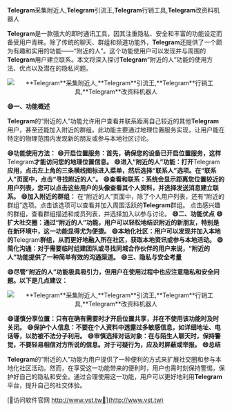 **Telegram**采集附近人,**Telegram**引流王,**Telegram**行销工具,**Telegram**改资料机器人

**Telegram**是一款强大的即时通讯工具，因其注重隐私、安全和丰富的功能设定而备受用户青睐。除了传统的聊天、群组和频道功能外，**Telegram**还提供了一个颇为有趣和实用的功能——“附近的人”。这个功能使用户可以发现并与周围的**Telegram**用户建立联系。本文将深入探讨**Telegram**“附近的人”功能的使用方法、优点以及潜在的隐私问题。

 <center><img src="https://vst.tw/MP4/tuiguang/png/2.png" alt="**Telegram**采集附近人,**Telegram**引流王,**Telegram**行销工具,**Telegram**改资料机器人"></center>

**😄一、功能概述**

**Telegram**的“附近的人”功能允许用户查看并联系距离自己较近的其他**Telegram**用户，甚至还能加入附近的群组。此功能主要通过地理位置服务实现，让用户能在特定的物理范围内发现新的朋友或参与本地社区讨论。

**😄功能使用方法：**
**😄开启位置服务：首先，确保您的设备已开启位置服务，这样**Telegram**才能访问您的地理位置信息。**
**😄进入“附近的人”功能：打开**Telegram**应用，点击左上角的三条横线图标进入菜单，然后选择“联系人”选项。在“联系人”页面中，点击“寻找附近的人”。**
**😄查看和联系：系统会显示距离您位置较近的用户列表，您可以点击这些用户的头像查看其个人资料，并选择发送消息建立联系。**
**😄加入附近的群组：**
在“附近的人”页面中，除了个人用户列表，还有“附近的群组”选项。点击该选项可以查看并加入周围活跃的**Telegram**群组。
点击感兴趣的群组，查看群组描述和成员列表，并选择加入以参与讨论。
**😄二、功能优点**
**😄扩大社交圈：通过“附近的人”功能，用户可以轻松地结识附近的新朋友，特别是在新环境中，这一功能显得尤为便捷。**
**😄本地化社区：用户可以发现并加入本地的**Telegram**群组，从而更好地融入所在社区，获取本地资讯或参与本地活动。**
**😄简化沟通：对于需要临时组建团队或寻找同城合作伙伴的用户来说，“附近的人”功能提供了一种简单有效的沟通渠道。**
**😄三、隐私与安全考量**

**😄尽管“附近的人”功能极具吸引力，但用户在使用过程中也应注意隐私和安全问题。以下是几点建议：**

 <center><img src="https://vst.tw/MP4/tuiguang/png/6.png" alt="**Telegram**采集附近人,**Telegram**引流王,**Telegram**行销工具,**Telegram**改资料机器人"></center>

**😄谨慎分享位置：只有在确有需要时才开启位置共享，并在不使用该功能时及时关闭。**
**😄保护个人信息：不要在个人资料中透露过多敏感信息，如详细地址、电话等，以防被不法分子利用。**
**😄审慎选择对话对象：在与陌生人聊天时，保持警觉，不要轻易相信对方所说的信息。对于可疑行为，应及时屏蔽或举报。**
**😄总结**

**Telegram**的“附近的人”功能为用户提供了一种便利的方式来扩展社交圈和参与本地化社区活动。然而，在享受这一功能带来的便利时，用户也需时刻保持警惕，保护好自己的隐私和安全。通过合理使用这一功能，用户可以更好地利用**Telegram**平台，提升自己的社交体验。


[👻访问软件官网 http://www.vst.tw👻](http://www.vst.tw)

